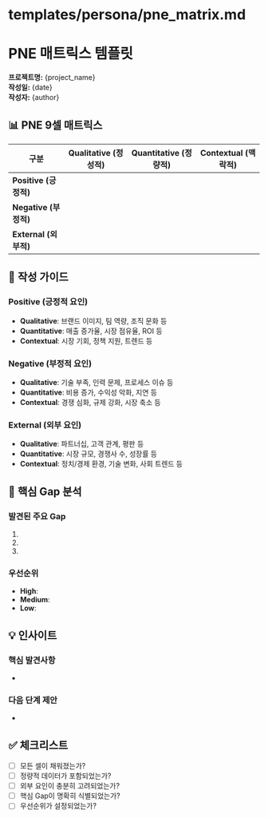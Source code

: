 # templates/persona/pne_matrix.md

# PNE 매트릭스 템플릿

**프로젝트명:** {project_name}  
**작성일:** {date}  
**작성자:** {author}

## 📊 PNE 9셀 매트릭스

| 구분 | Qualitative (정성적) | Quantitative (정량적) | Contextual (맥락적) |
|------|---------------------|---------------------|-------------------|
| **Positive (긍정적)** | | | |
| **Negative (부정적)** | | | |
| **External (외부적)** | | | |

## 📝 작성 가이드

### Positive (긍정적 요인)
- **Qualitative**: 브랜드 이미지, 팀 역량, 조직 문화 등
- **Quantitative**: 매출 증가율, 시장 점유율, ROI 등  
- **Contextual**: 시장 기회, 정책 지원, 트렌드 등

### Negative (부정적 요인)
- **Qualitative**: 기술 부족, 인력 문제, 프로세스 이슈 등
- **Quantitative**: 비용 증가, 수익성 악화, 지연 등
- **Contextual**: 경쟁 심화, 규제 강화, 시장 축소 등

### External (외부 요인)
- **Qualitative**: 파트너십, 고객 관계, 평판 등
- **Quantitative**: 시장 규모, 경쟁사 수, 성장률 등
- **Contextual**: 정치/경제 환경, 기술 변화, 사회 트렌드 등

## 🎯 핵심 Gap 분석

### 발견된 주요 Gap
1. 
2. 
3. 

### 우선순위
- **High**: 
- **Medium**: 
- **Low**: 

## 💡 인사이트

### 핵심 발견사항
- 

### 다음 단계 제안
- 

## ✅ 체크리스트

- [ ] 모든 셀이 채워졌는가?
- [ ] 정량적 데이터가 포함되었는가?
- [ ] 외부 요인이 충분히 고려되었는가?
- [ ] 핵심 Gap이 명확히 식별되었는가?
- [ ] 우선순위가 설정되었는가?